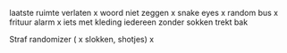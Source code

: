 laatste ruimte verlaten x
woord niet zeggen x
snake eyes x
random bus x
frituur alarm x
iets met kleding
iedereen zonder sokken trekt bak

Straf randomizer ( x slokken, shotjes) x
